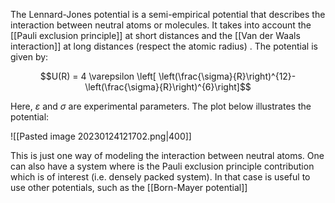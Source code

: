 The Lennard-Jones potential is a semi-empirical potential that describes the interaction between neutral atoms or molecules. It takes into account the [[Pauli exclusion principle]] at short distances and the [[Van der Waals interaction]] at long distances (respect the atomic radius) . The potential is given by:

$$U(R) = 4 \varepsilon \left[ \left(\frac{\sigma}{R}\right)^{12}-\left(\frac{\sigma}{R}\right)^{6}\right]$$

Here, $\varepsilon$ and $\sigma$ are experimental parameters. The plot below illustrates the potential:

![[Pasted image 20230124121702.png|400]]

This is just one way of modeling the interaction between neutral atoms.
One can also have a system where is the Pauli exclusion principle contribution which is of interest (i.e. densely packed system). In that case is useful to use other potentials, such as the [[Born-Mayer potential]]
